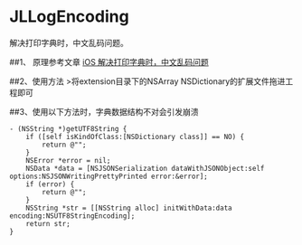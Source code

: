 # JLLogEncoding
解决打印字典时，中文乱码问题。

##1、 原理参考文章  [iOS 解决打印字典时，中文乱码问题](http://www.jianshu.com/p/7f0edba7c317)

##2、使用方法
    >将extension目录下的NSArray NSDictionary的扩展文件拖进工程即可
    
    
    
##3、使用以下方法时，字典数据结构不对会引发崩溃
```
- (NSString *)getUTF8String {
    if ([self isKindOfClass:[NSDictionary class]] == NO) {
        return @"";
    }
    NSError *error = nil;
    NSData *data = [NSJSONSerialization dataWithJSONObject:self options:NSJSONWritingPrettyPrinted error:&error];
    if (error) {
        return @"";
    }
    NSString *str = [[NSString alloc] initWithData:data encoding:NSUTF8StringEncoding];
    return str;
}
```


